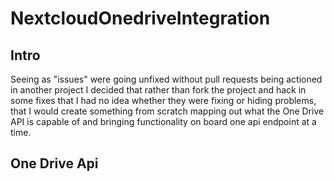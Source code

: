 # NextcloudOnedriveIntegration

## Intro
Seeing as "issues" were going unfixed without pull requests being actioned in another project I decided that rather than fork the project and hack in some fixes that I had no idea whether they were fixing or hiding problems, that I would create something from scratch mapping out what the One Drive API is capable of and bringing functionality on board one api endpoint at a time.

## One Drive Api
